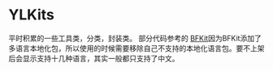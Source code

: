 # YLKits
平时积累的一些工具类，分类，封装类。
部分代码参考的 [BFKit](https://github.com/FabrizioBrancati/BFKit)因为BFKit添加了多语言本地化包，所以使用的时候需要移除自己不支持的本地化语言包。要不上架后会显示支持十几种语言，其实一般都只支持了中文。
